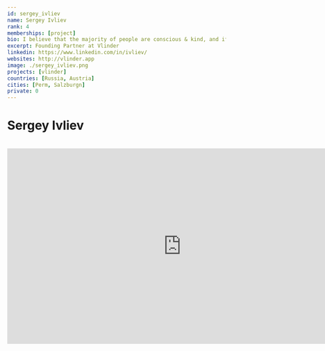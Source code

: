 ```yaml
---
id: sergey_ivliev
name: Sergey Ivliev
rank: 4
memberships: [project]
bio: I believe that the majority of people are conscious & kind, and if we join sync we can have an impact on a planetary scale with the help of ‘modern magic’ engineering. I did my PhD degree in financial mathematics at Perm State University (Russia). Being disappointed with the unsustainable and inefficient financial systems we have founded Lykke, Swiss FinTech startup, which has pioneered many cryptofinance solutions like first security token offering, first natural capital-backed token, first non-custodial DEX on Bitcoin blockchain. This journey empowered us to start Vlinder, which aims to radically simplify impact investing and scale citizens actions to solve Earth’s global problems like deforestation, inequality, pollution.
excerpt: Founding Partner at Vlinder
linkedin: https://www.linkedin.com/in/ivliev/
websites: http://vlinder.app
image: ./sergey_ivliev.png
projects: [vlinder]
countries: [Russia, Austria]
cities: [Perm, Salzburgn]
private: 0
---
```

# Sergey Ivliev

<BR>

<iframe src="https://player.vimeo.com/video/434682048" width="800" height="450" frameborder="0" allow="autoplay; fullscreen" allowfullscreen></iframe>

<BR>




